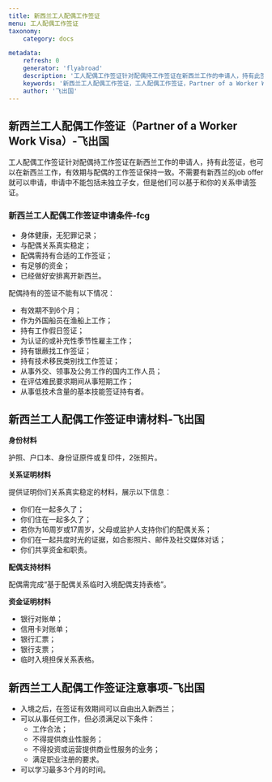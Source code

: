 ```yaml
---
title: 新西兰工人配偶工作签证
menu: 工人配偶工作签证
taxonomy:
    category: docs

metadata:
    refresh: 0
    generator: 'flyabroad'
    description: '工人配偶工作签证针对配偶持工作签证在新西兰工作的申请人，持有此签证，也可以在新西兰工作，有效期与配偶的工作签证保持一致。不需要有新西兰的job offer就可以申请，申请中不能包括未独立子女，但是他们可以基于和你的关系申请签证。'
    keywords: '新西兰工人配偶工作签证，工人配偶工作签证，Partner of a Worker Work Visa'
    author: '飞出国'
---
```


## 新西兰工人配偶工作签证（Partner of a Worker Work Visa）-飞出国

工人配偶工作签证针对配偶持工作签证在新西兰工作的申请人，持有此签证，也可以在新西兰工作，有效期与配偶的工作签证保持一致。不需要有新西兰的job offer就可以申请，申请中不能包括未独立子女，但是他们可以基于和你的关系申请签证。

### 新西兰工人配偶工作签证申请条件-fcg

* 身体健康，无犯罪记录；
* 与配偶关系真实稳定；
* 配偶需持有合适的工作签证；
* 有足够的资金；
* 已经做好安排离开新西兰。

配偶持有的签证不能有以下情况：

* 有效期不到6个月；
* 作为外国船员在渔船上工作；
* 持有工作假日签证；
* 为认证的或补充性季节性雇主工作；
* 持有银蕨找工作签证；
* 持有技术移民类别找工作签证；
* 从事外交、领事及公务工作的国内工作人员；
* 在评估难民要求期间从事短期工作；
* 从事低技术含量的基本技能签证持有者。

## 新西兰工人配偶工作签证申请材料-飞出国

**身份材料**

护照、户口本、身份证原件或复印件，2张照片。

**关系证明材料**

提供证明你们关系真实稳定的材料，展示以下信息：

* 你们在一起多久了；
* 你们住在一起多久了；
* 若你为16周岁或17周岁，父母或监护人支持你们的配偶关系；
* 你们在一起共度时光的证据，如合影照片、邮件及社交媒体对话；
* 你们共享资金和职责。

**配偶支持材料**

配偶需完成“基于配偶关系临时入境配偶支持表格”。

**资金证明材料**

* 银行对账单；
* 信用卡对账单；
* 银行汇票；
* 银行支票；
* 临时入境担保关系表格。

## 新西兰工人配偶工作签证注意事项-飞出国

* 入境之后，在签证有效期间可以自由出入新西兰；
* 可以从事任何工作，但必须满足以下条件：
    * 工作合法；
    * 不得提供商业性服务；
    * 不得投资或运营提供商业性服务的业务；
    * 满足职业注册的要求。
* 可以学习最多3个月的时间。